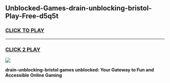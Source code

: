 
## Unblocked-Games-drain-unblocking-bristol-Play-Free-d5q5t
<h3>
<a href="https://premium76.site?title=drain-unblocking-bristol&ref=18A1">CLICK TO PLAY</a></h3>
<hr>

<h3>
<a href="https://premium76.site?title=drain-unblocking-bristol&ref=18A1">CLICK 2 PLAY</a>
  
</h3>

<a href="https://premium76.site?title=drain-unblocking-bristol&ref=18A1"><img src="https://clearcache.store/games.png"></a>


**drain-unblocking-bristol games unblocked: Your Gateway to Fun and Accessible Online Gaming**
